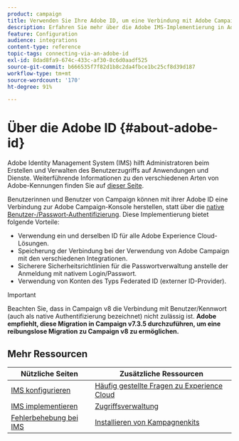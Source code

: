 ```yaml
---
product: campaign
title: Verwenden Sie Ihre Adobe ID, um eine Verbindung mit Adobe Campaign herzustellen
description: Erfahren Sie mehr über die Adobe IMS-Implementierung in Adobe Campaign
feature: Configuration
audience: integrations
content-type: reference
topic-tags: connecting-via-an-adobe-id
exl-id: 8dad8fa9-674c-433c-af30-8c6d0aadf525
source-git-commit: b666535f7f82d1b8c2da4fbce1bc25cf8d39d187
workflow-type: tm+mt
source-wordcount: '170'
ht-degree: 91%

---
```


# Über die Adobe ID {#about-adobe-id}

Adobe Identity Management System (IMS) hilft Administratoren beim Erstellen und Verwalten des Benutzerzugriffs auf Anwendungen und Dienste. Weiterführende Informationen zu den verschiedenen Arten von Adobe-Kennungen finden Sie auf [dieser Seite](https://helpx.adobe.com/de/enterprise/using/identity.html).

Benutzerinnen und Benutzer von Campaign können mit ihrer Adobe ID eine Verbindung zur Adobe Campaign-Konsole herstellen, statt über die [native Benutzer-/Passwort-Authentifizierung](../../platform/using/access-management-operators.md). Diese Implementierung bietet folgende Vorteile:

* Verwendung ein und derselben ID für alle Adobe Experience Cloud-Lösungen.
* Speicherung der Verbindung bei der Verwendung von Adobe Campaign mit den verschiedenen Integrationen.
* Sicherere Sicherheitsrichtlinien für die Passwortverwaltung anstelle der Anmeldung mit nativem Login/Passwort.
* Verwendung von Konten des Typs Federated ID (externer ID-Provider).

>[!IMPORTANT]
>
> Beachten Sie, dass in Campaign v8 die Verbindung mit Benutzer/Kennwort (auch als native Authentifizierung bezeichnet) nicht zulässig ist. **Adobe empfiehlt, diese Migration in Campaign v7.3.5 durchzuführen, um eine reibungslose Migration zu Campaign v8 zu ermöglichen.**


<!--
>[!IMPORTANT]
>
>If you are connecting to Campaign through Adobe Identity Service (IMS), you need to upgrade to the latest build to be able to connect to Campaign after **June 30, 2021**. This upgrade is mandatory for both Campaign server and client console. 
>
>Depending on your current version, you must upgrade to one of the following releases: 
>
> * [Campaign [!DNL Gold Standard] 11](../../rn/using/gold-standard.md)
> * [Campaign 21.1.4](../../rn/using/latest-release.md)
>
>[Learn more about IMS updates](../../technotes/using/ims-updates.md)
-->

## Mehr Ressourcen

| Nützliche Seiten | Zusätzliche Ressourcen |
|---|---|
| [IMS konfigurieren](../../integrations/using/configuring-ims.md) | [Häufig gestellte Fragen zu Experience Cloud](https://experienceleague.adobe.com/docs/core-services/interface/manage-users-and-products/faq.html?lang=de) |
| [IMS implementieren](../../integrations/using/implementing-ims.md) | [Zugriffsverwaltung](../../platform/using/access-management.md) |
| [Fehlerbehebung bei IMS](../../integrations/using/ims-troubleshooting.md) | [Installieren von Kampagnenkits](../../installation/using/installing-campaign-standard-packages.md) |
